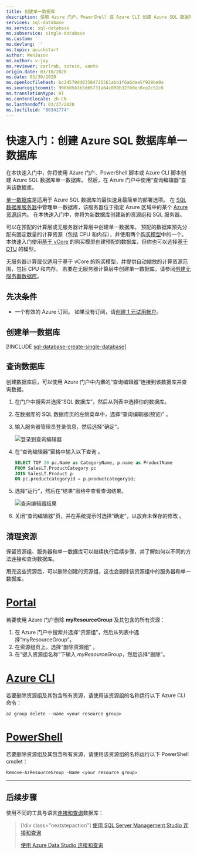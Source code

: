 ```yaml
---
title: 创建单一数据库
description: 使用 Azure 门户、PowerShell 或 Azure CLI 创建 Azure SQL 数据库单一数据库 在 Azure 门户中使用查询编辑器查询数据库。
services: sql-database
ms.service: sql-database
ms.subservice: single-database
ms.custom: ''
ms.devlang: ''
ms.topic: quickstart
author: WenJason
ms.author: v-jay
ms.reviewer: carlrab, sstein, vanto
origin.date: 03/10/2020
ms.date: 03/30/2020
ms.openlocfilehash: bc24579dd03584725561abb1f6a6dee5f928be9a
ms.sourcegitcommit: 90660563b5d65731a64c099b32fb9ec0ce2c51c6
ms.translationtype: HT
ms.contentlocale: zh-CN
ms.lasthandoff: 03/27/2020
ms.locfileid: "80341774"
---
```

# <a name="quickstart-create-an-azure-sql-database-single-database"></a>快速入门：创建 Azure SQL 数据库单一数据库

在本快速入门中，你将使用 Azure 门户、PowerShell 脚本或 Azure CLI 脚本创建 Azure SQL 数据库单一数据库。 然后，在 Azure 门户中使用“查询编辑器”查询该数据库。  

[单一数据库](sql-database-single-database.md)是适用于 Azure SQL 数据库的最快速且最简单的部署选项。 在 [SQL 数据库服务器](sql-database-servers.md)中管理单一数据库，该服务器位于指定 Azure 区域中的某个 [Azure 资源组](../azure-resource-manager/management/overview.md)内。 在本快速入门中，你将为新数据库创建新的资源组和 SQL 服务器。

可以在预配的计算层或无服务器计算层中创建单一数据库。   预配的数据库预先分配有固定数量的计算资源（包括 CPU 和内存），并使用两个[购买模型](sql-database-purchase-models.md)中的一个。 本快速入门使用[基于 vCore](sql-database-service-tiers-vcore.md) 的购买模型创建预配的数据库，但你也可以选择[基于 DTU](sql-database-service-tiers-DTU.md) 的模型。 

无服务器计算层仅适用于基于 vCore 的购买模型，并提供自动缩放的计算资源范围，包括 CPU 和内存。 若要在无服务器计算层中创建单一数据库，请参阅[创建无服务器数据库](sql-database-serverless.md#create-new-database-in-serverless-compute-tier)。

## <a name="prerequisite"></a>先决条件

- 一个有效的 Azure 订阅。 如果没有订阅，请[创建 1 元试用帐户](https://wd.azure.cn/zh-cn/pricing/1rmb-trial-full)。 

## <a name="create-a-single-database"></a>创建单一数据库

[!INCLUDE [sql-database-create-single-database](includes/sql-database-create-single-database.md)]

## <a name="query-the-database"></a>查询数据库

创建数据库后，可以使用 Azure 门户中内置的“查询编辑器”连接到该数据库并查询数据。 

1. 在门户中搜索并选择“SQL 数据库”，然后从列表中选择你的数据库。 
1. 在数据库的 SQL 数据库页的左侧菜单中，选择“查询编辑器(预览)”   。
1. 输入服务器管理员登录信息，然后选择“确定”。 
   
   ![登录到查询编辑器](./media/sql-database-single-database-get-started/query-editor-login.png)

1. 在“查询编辑器”窗格中输入以下查询  。

   ```sql
   SELECT TOP 20 pc.Name as CategoryName, p.name as ProductName
   FROM SalesLT.ProductCategory pc
   JOIN SalesLT.Product p
   ON pc.productcategoryid = p.productcategoryid;
   ```

1. 选择“运行”，然后在“结果”窗格中查看查询结果。  

   ![查询编辑器结果](./media/sql-database-single-database-get-started/query-editor-results.png)

1. 关闭“查询编辑器”页，并在系统提示时选择“确定”，以放弃未保存的修改   。

## <a name="clean-up-resources"></a>清理资源

保留资源组、服务器和单一数据库可以继续执行后续步骤，并了解如何以不同的方法连接和查询数据库。

用完这些资源后，可以删除创建的资源组，这也会删除该资源组中的服务器和单一数据库。

# <a name="portal"></a>[Portal](#tab/azure-portal)

若要使用 Azure 门户删除 **myResourceGroup** 及其包含的所有资源：

1. 在 Azure 门户中搜索并选择“资源组”，然后从列表中选择“myResourceGroup”。  
1. 在资源组页上，选择“删除资源组”  。
1. 在“键入资源组名称”下输入 *myResourceGroup*，然后选择“删除”。  

# <a name="azure-cli"></a>[Azure CLI](#tab/azure-cli)

若要删除资源组及其包含所有资源，请使用该资源组的名称运行以下 Azure CLI 命令：

```azurecli
az group delete --name <your resource group>
```

# <a name="powershell"></a>[PowerShell](#tab/azure-powershell)

若要删除资源组及其包含所有资源，请使用该资源组的名称运行以下 PowerShell cmdlet：

 ```azurepowershell
Remove-AzResourceGroup -Name <your resource group>
```

---
## <a name="next-steps"></a>后续步骤

使用不同的工具与语言[连接和查询](sql-database-connect-query.md)数据库：
> [!div class="nextstepaction"]
> [使用 SQL Server Management Studio 连接和查询](sql-database-connect-query-ssms.md)
> 
> [使用 Azure Data Studio 连接和查询](https://docs.microsoft.com/sql/azure-data-studio/quickstart-sql-database?toc=/sql-database/toc.json)
